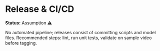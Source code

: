 # Release & CI/CD

**Status:** Assumption ⚠️

No automated pipeline; releases consist of committing scripts and model files.
Recommended steps: lint, run unit tests, validate on sample video before tagging.

